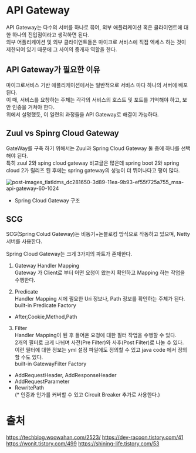 <h1>API Gateway</h1>
API Gateway는 다수의 서버를 하나로 묶어, 외부 애플리케이션 혹은 클라이언트에 대한 하나의 진입점이라고 생각하면 된다.<br>
외부 어플리케이션 및 외부 클라이언트들은 마이크로 서비스에 직접 엑세스 하는 것이 제한되어 있기 때문에 그 사이의 중개자 역할을 한다.<br>

<h2>API Gateway가 필요한 이유</h2>
마이크로서비스 기반 애플리케이션에서는 일반적으로 서비스 마다 하나의 서버에 배포된다.<br>
이 때, 서비스를 요창하는 주체는 각각의 서비스의 호스트 및 포트를 기억해야 하고, 보안 인증을 거쳐야 한다.<br>
위에서 설명했듯, 이 일련의 과정들을 API Gateway로 해결이 가능하다.<br>

<h2>Zuul vs Spinrg Cloud Gateway</h2>
GateWay를 구축 하기 위해서는 Zuul과 Spring Cloud Gateway 둘 중에 하나를 선택해야 된다.<br>
특히 zuul 2와 sping cloud gateway 비교글은 많은데 spring boot 2와 spring cloud 2가 릴리즈 된 후에는 spring gateway의 성능이 더 뛰어나다고 평이 많다.<br>

![post-images_tlatldms_dc281650-3d89-11ea-9b93-ef55f725a755_msa-api-gateway-60-1024](https://user-images.githubusercontent.com/24665763/197346289-c36c4270-3b41-4e12-b5de-20c99999e217.jpg)
* Spring Cloud Gateway 구조


<h2> SCG </h2>
SCG(Spring Colud Gateway)는 비동기+논블로킹 방식으로 작동하고 있으며, Netty 서버를 사용한다.

Spring Cloud Gateway는 크게 3가지의 파트가 존재한다.

1. Gateway Handler Mapping<br>
Gateway 가 Client로 부터 어떤 요청이 왔는지 확인하고 Mapping 하는 작업을 수행한다.<br>

2. Predicate<br>
Handler Mapping 시에 필요한 Uri 정보나, Path 정보를 확인하는 주체가 된다.<br>
built-in Predicate Factory<br>
* After,Cookie,Method,Path

3. Filter<br>
Handler Mapping이 된 후 들어온 요청에 대한 필터 작업을 수행할 수 있다.<br>
2개의 필터로 크게 나뉘며 사전(Pre Filter)와 사후(Post Filter)로 나눌 수 있다.<br>
이런 필터에 대한 정보는 yml 설정 파일에도 정의할 수 있고 java code 에서 정의할 수도 있다.<br>
built-in GatewayFilter Factory<br>
* AddRequestHeader, AddResponseHeader<br>
* AddRequestParameter<br>
* RewritePath<br>
(* 인증과 인가를 커버할 수 있고 Circuit Breaker 추가로 사용한다.)

# 출처
https://techblog.woowahan.com/2523/
https://dev-racoon.tistory.com/41
https://wonit.tistory.com/499
https://shining-life.tistory.com/53

